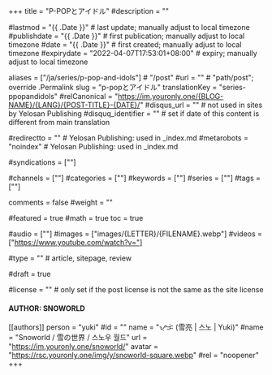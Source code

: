 +++
title = "P-POPとアイドル"
#description = ""

#lastmod = "{{ .Date }}"                 # last update; manually adjust to local timezone
#publishdate = "{{ .Date }}"             # first publication; manually adjust to local timezone
#date = "{{ .Date }}"                    # first created; manually adjust to local timezone
#expirydate = "2022-04-07T17:53:01+08:00"              # expiry; manually adjust to local timezone

aliases = ["/ja/series/p-pop-and-idols"]                                        # "/post"
#url = ""                                              # "path/post"; override .Permalink
slug = "p-popとアイドル"
translationKey = "series-ppopandidols"
#relCanonical = "https://im.youronly.one/{BLOG-NAME}/{LANG}/{POST-TITLE}-{DATE}/"
#disqus_url = ""                                       # not used in sites by Yelosan Publishing
#disquq_identifier = ""                                # set if date of this content is different from main translation

#redirectto = ""                                       # Yelosan Publishing: used in _index.md
#metarobots = "noindex"                                # Yelosan Publishing: used in _index.md

#syndications = [""]

#channels = [""]
#categories = [""]
#keywords = [""]
#series = [""]
#tags = [""]

comments = false
#weight = ""

#featured = true
#math = true
toc = true

#audio = [""]
#images = ["images/{LETTER}/{FILENAME}.webp"]
#videos = ["https://www.youtube.com/watch?v="]

#type = ""                                             # article, sitepage, review

#draft = true

#license = ""                                          # only set if the post license is not the same as the site license

#### AUTHOR: SNOWORLD ####
[[authors]]
  person = "yuki"
  #id = ""
  name = "ᜌᜓᜃᜒ (雪亮 | 스노 | Yuki)"
  #name = "Snoworld / 雪の世界 / 스노우 월드"
  url = "https://im.youronly.one/snoworld/"
  avatar = "https://rsc.youronly.one/img/y/snoworld-square.webp"
  #rel = "noopener"
+++
